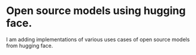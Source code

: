 # Open source models using hugging face.

I am adding implementations of various uses cases of open source models from hugging face.
